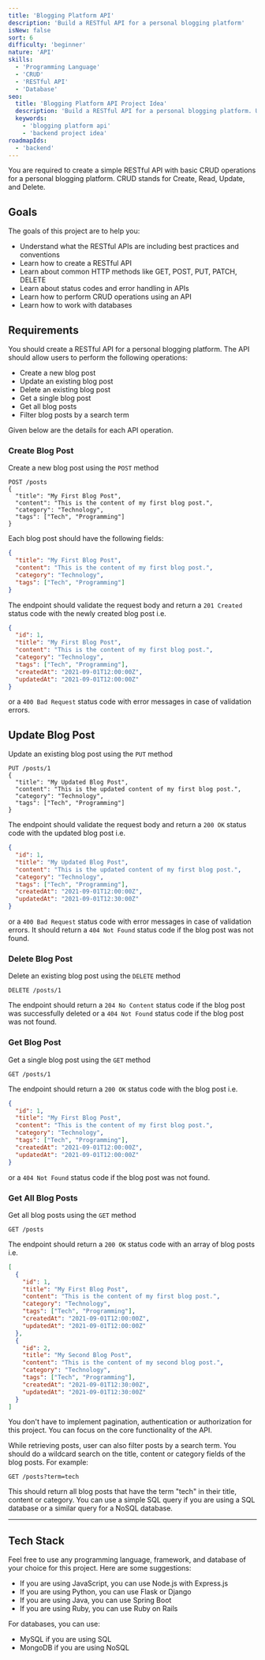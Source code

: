 ```yaml
---
title: 'Blogging Platform API'
description: 'Build a RESTful API for a personal blogging platform'
isNew: false
sort: 6
difficulty: 'beginner'
nature: 'API'
skills:
  - 'Programming Language'
  - 'CRUD'
  - 'RESTful API'
  - 'Database'
seo:
  title: 'Blogging Platform API Project Idea'
  description: 'Build a RESTful API for a personal blogging platform. Users can create, read, update, and delete blog posts using the API.'
  keywords:
    - 'blogging platform api'
    - 'backend project idea'
roadmapIds:
  - 'backend'
---
```


You are required to create a simple RESTful API with basic CRUD operations for a personal blogging platform. CRUD stands for Create, Read, Update, and Delete. 

## Goals

The goals of this project are to help you:

- Understand what the RESTful APIs are including best practices and conventions
- Learn how to create a RESTful API
- Learn about common HTTP methods like GET, POST, PUT, PATCH, DELETE
- Learn about status codes and error handling in APIs
- Learn how to perform CRUD operations using an API
- Learn how to work with databases

## Requirements

You should create a RESTful API for a personal blogging platform. The API should allow users to perform the following operations:

- Create a new blog post
- Update an existing blog post
- Delete an existing blog post
- Get a single blog post
- Get all blog posts
- Filter blog posts by a search term

Given below are the details for each API operation.

### Create Blog Post

Create a new blog post using the `POST` method

```plaintext
POST /posts
{
  "title": "My First Blog Post",
  "content": "This is the content of my first blog post.",
  "category": "Technology",
  "tags": ["Tech", "Programming"]
}
```

Each blog post should have the following fields:

```json
{
  "title": "My First Blog Post",
  "content": "This is the content of my first blog post.",
  "category": "Technology",
  "tags": ["Tech", "Programming"]
}
```

The endpoint should validate the request body and return a `201 Created` status code with the newly created blog post i.e.

```json
{
  "id": 1,
  "title": "My First Blog Post",
  "content": "This is the content of my first blog post.",
  "category": "Technology",
  "tags": ["Tech", "Programming"],
  "createdAt": "2021-09-01T12:00:00Z",
  "updatedAt": "2021-09-01T12:00:00Z"
}
```

or a `400 Bad Request` status code with error messages in case of validation errors.

## Update Blog Post

Update an existing blog post using the `PUT` method

```plaintext
PUT /posts/1
{
  "title": "My Updated Blog Post",
  "content": "This is the updated content of my first blog post.",
  "category": "Technology",
  "tags": ["Tech", "Programming"]
}
```

The endpoint should validate the request body and return a `200 OK` status code with the updated blog post i.e.

```json
{
  "id": 1,
  "title": "My Updated Blog Post",
  "content": "This is the updated content of my first blog post.",
  "category": "Technology",
  "tags": ["Tech", "Programming"],
  "createdAt": "2021-09-01T12:00:00Z",
  "updatedAt": "2021-09-01T12:30:00Z"
}
```

or a `400 Bad Request` status code with error messages in case of validation errors. It should return a `404 Not Found` status code if the blog post was not found.

### Delete Blog Post

Delete an existing blog post using the `DELETE` method

```plaintext
DELETE /posts/1
```

The endpoint should return a `204 No Content` status code if the blog post was successfully deleted or a `404 Not Found` status code if the blog post was not found.

### Get Blog Post

Get a single blog post using the `GET` method

```plaintext
GET /posts/1
```

The endpoint should return a `200 OK` status code with the blog post i.e.

```json
{
  "id": 1,
  "title": "My First Blog Post",
  "content": "This is the content of my first blog post.",
  "category": "Technology",
  "tags": ["Tech", "Programming"],
  "createdAt": "2021-09-01T12:00:00Z",
  "updatedAt": "2021-09-01T12:00:00Z"
}
```

or a `404 Not Found` status code if the blog post was not found.

### Get All Blog Posts

Get all blog posts using the `GET` method

```plaintext
GET /posts
```

The endpoint should return a `200 OK` status code with an array of blog posts i.e.

```json
[
  {
    "id": 1,
    "title": "My First Blog Post",
    "content": "This is the content of my first blog post.",
    "category": "Technology",
    "tags": ["Tech", "Programming"],
    "createdAt": "2021-09-01T12:00:00Z",
    "updatedAt": "2021-09-01T12:00:00Z"
  },
  {
    "id": 2,
    "title": "My Second Blog Post",
    "content": "This is the content of my second blog post.",
    "category": "Technology",
    "tags": ["Tech", "Programming"],
    "createdAt": "2021-09-01T12:30:00Z",
    "updatedAt": "2021-09-01T12:30:00Z"
  }
]
```

You don't have to implement pagination, authentication or authorization for this project. You can focus on the core functionality of the API.

While retrieving posts, user can also filter posts by a search term. You should do a wildcard search on the title, content or category fields of the blog posts. For example:

```plaintext
GET /posts?term=tech
```

This should return all blog posts that have the term "tech" in their title, content or category. You can use a simple SQL query if you are using a SQL database or a similar query for a NoSQL database.

<hr />

## Tech Stack

Feel free to use any programming language, framework, and database of your choice for this project. Here are some suggestions:

- If you are using JavaScript, you can use Node.js with Express.js
- If you are using Python, you can use Flask or Django
- If you are using Java, you can use Spring Boot
- If you are using Ruby, you can use Ruby on Rails

For databases, you can use:

- MySQL if you are using SQL
- MongoDB if you are using NoSQL